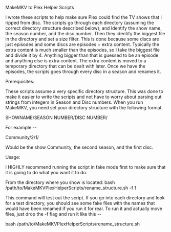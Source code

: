 MakeMKV to Plex Helper Scripts

I wrote these scripts to help make sure Plex could find the TV shows that I ripped from disc.   The scripts go through each directory (assuming the correct directory structure described below), and Identify the show name, the season number, and the disc number.  Then they identify the biggest file in the directory and set a size filter.  This is done because some discs are just episodes and some discs are episodes + extra content.  Typically the extra content is much smaller than the episodes, so I take the biggest file and divide it by 4.  Anything bigger than that is guessed to be an episode and anything else is extra content.   The extra content is moved to a temporary directory that can be dealt with later.  Once we have the episodes, the scripts goes through every disc in a season and renames it.


Prerequisites:

These scripts assume a very specific directory structure.  This was done to make it easier to write the scripts and not have to worry about parsing out strings from integers in Season and Disc numbers.  When you run MakeMKV, you need set your directory structure with the following format.

SHOWNAME/SEASON NUMBER/DISC NUMBER/

For example --

Community/2/1/

Would be the show Community, the second season, and the first disc.

Usage:

I HIGHLY recommend running the script in fake mode first to make sure that it is going to do what you want it to do.

From the directory where you show is located:
bash /path/to/MakeMKVPlexHelperScripts/rename_structure.sh -f 1

This command will test out the script.  If you go into each directory and look for a test directory, you should see some fake files with the names that would have been renamed if you run it for real.
To run it and actually move files, just drop the -f flag and run it like this --

bash /path/to/MakeMKVPlexHelperScripts/rename_structure.sh
